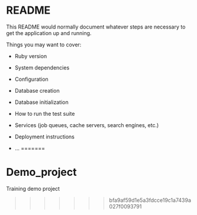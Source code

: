 # README

This README would normally document whatever steps are necessary to get the
application up and running.

Things you may want to cover:

* Ruby version

* System dependencies

* Configuration

* Database creation

* Database initialization

* How to run the test suite

* Services (job queues, cache servers, search engines, etc.)

* Deployment instructions

* ...
=======
# Demo_project
Training demo project
>>>>>>> bfa9af59d1e5a3fdcce19c1a7439a027f0093791
